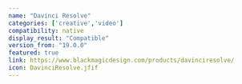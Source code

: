 ```yaml
---
name: "Davinci Resolve"
categories: ['creative','video']
compatibility: native
display_result: "Compatible"
version_from: "19.0.0"
featured: true
link: https://www.blackmagicdesign.com/products/davinciresolve/
icon: DavinciResolve.jfif
---
```


